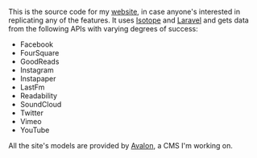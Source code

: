 This is the source code for my [website](http://joshreisner.com), in case anyone's interested in replicating any of 
the features. It uses [Isotope](http://isotope.metafizzy.co/) and [Laravel](http://laravel.com/) 
and gets data from the following APIs with varying degrees of success:

* Facebook
* FourSquare
* GoodReads
* Instagram
* Instapaper
* LastFm
* Readability
* SoundCloud
* Twitter
* Vimeo
* YouTube

All the site's models are provided by [Avalon](/joshreisner/avalon), a CMS I'm working on.
